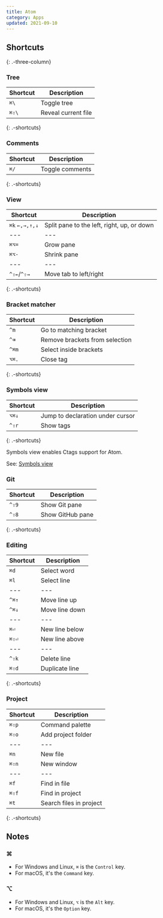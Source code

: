 ```yaml
---
title: Atom
category: Apps
updated: 2021-09-10
---
```


## Shortcuts
{: .-three-column}

### Tree

| Shortcut | Description         |
| -------- | ------------------- |
| `⌘\`     | Toggle tree         |
| `⌘⇧\`    | Reveal current file |
{: .-shortcuts}

### Comments

| Shortcut | Description     |
| -------- | --------------- |
| `⌘/`     | Toggle comments |
{: .-shortcuts}

### View

| Shortcut             | Description                                     |
| --------             | ----------------------                          |
| `⌘k` `←,→,↑,↓`       | Split pane to the left, right, up, or down      |
| ---                  | ---                                             |
| `⌘⌥=`                | Grow pane                                       |
| `⌘⌥-`                | Shrink pane                                     |
| ---                  | ---                                             |
| `^⇧←`/`^⇧→`          | Move tab to left/right                          |
{: .-shortcuts}

### Bracket matcher

| Shortcut | Description                    |
| -------- | ------------------------------ |
| `^m`     | Go to matching bracket         |
| `^⌫`     | Remove brackets from selection |
| `^⌘m`    | Select inside brackets         |
| `⌥⌘.`    | Close tag                      |
{: .-shortcuts}

### Symbols view

| Shortcut | Description                      |
| -------- | -------------------------------- |
| `⌥⌘↓`    | Jump to declaration under cursor |
| `^⇧r`    | Show tags                        |
{: .-shortcuts}

Symbols view enables Ctags support for Atom.

See: [Symbols view](https://atom.io/packages/symbols-view)

### Git

| Shortcut | Description                    |
| -------- | ------------------------------ |
| `^⇧9` | Show Git pane |
| `^⇧8` | Show GitHub pane |
{: .-shortcuts}

### Editing

| Shortcut | Description    |
| -------- | -------------- |
| `⌘d`     | Select word    |
| `⌘l`     | Select line    |
| ---      | ---            |
| `^⌘↑`     | Move line up   |
| `^⌘↓`     | Move line down |
| ---      | ---            |
| `⌘⏎`     | New line below |
| `⌘⇧⏎`    | New line above |
| ---      | ---            |
| `^⇧k`    | Delete line    |
| `⌘⇧d`    | Duplicate line |
{: .-shortcuts}

### Project

| Shortcut | Description             |
| -------- | ----------------------- |
| `⌘⇧p`    | Command palette         |
| `⌘⇧o`    | Add project folder      |
| ---      | ---                     |
| `⌘n`     | New file                |
| `⌘⇧n`    | New window              |
| ---      | ---                     |
| `⌘f`     | Find in file            |
| `⌘⇧f`    | Find in project         |
| `⌘t`     | Search files in project |
{: .-shortcuts}

## Notes

### ⌘

- For Windows and Linux, `⌘` is the `Control` key.
- For macOS, it's the `Command` key.

### ⌥

- For Windows and Linux, `⌥` is the `Alt` key.
- For macOS, it's the `Option` key.
